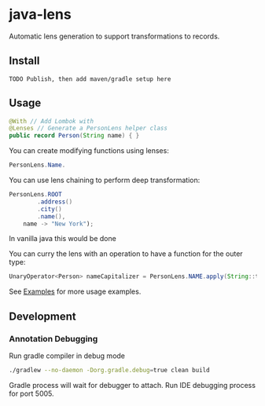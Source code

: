 # java-lens

Automatic lens generation to support transformations to records.

## Install
`TODO Publish, then add maven/gradle setup here`

## Usage
```java
@With // Add Lombok with
@Lenses // Generate a PersonLens helper class
public record Person(String name) { }
```

You can create modifying functions using lenses:
```java
PersonLens.Name.
```


You can use lens chaining to perform deep transformation:
```java
PersonLens.ROOT
        .address()
        .city()
        .name(),
    name -> "New York");
```

In vanilla java this would be done

You can curry the lens with an operation to have a function for the outer type:

```java
UnaryOperator<Person> nameCapitalizer = PersonLens.NAME.apply(String::toUpperCase);
```

See [Examples](./example) for more usage examples.

## Development

### Annotation Debugging
Run gradle compiler in debug mode
```bash
./gradlew --no-daemon -Dorg.gradle.debug=true clean build
```
Gradle process will wait for debugger to attach. 
Run IDE debugging process for port 5005. 
